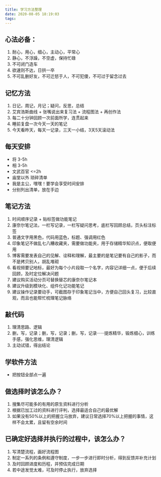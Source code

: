 ```yaml
---
title: 学习方法整理
date: 2020-08-05 18:19:03
tags:
---
```

## 心法必备：
1. 耐心，用心，细心，主动心，平常心
2. 静心，不浮躁，不空虚，保持忙碌
3. 不可闭门造车
4. 欲速则不达，日拱一卒
5. 不可乱删好友，不可迁怒于人，不可犯傻，不可过于留念过去

## 记忆方法
1. 日记，周记，月记；疑问，反思，总结
2. 艾宾浩斯曲线 + 张嘴说出来复习法 + 流程图法 + 再创作法
3. 每二十分钟回顾一次前面所学，连贯起来
4. 睡前复盘一次今天一天的笔记
5. 今天看昨天，每天一记录，三天一小结，3天5天滚动法

## 每天安排
+ 将
3-5h 
+ 相
3-5h
+ 文武百官
<=2h
+ 庙堂以外
琐碎清单
+ 我是主公，嘿嘿！要学会享受时间安排
+ 分别列出清单，放在手边

## 笔记方法
1. 时间顺序记录 + 贴标签做功能笔记
2. 康奈尔笔记法，一栏写记录，一栏写疑问思考，底栏写回顾总结，页头标注标签
3. 普通文字用黑色，代码用蓝色，标题、强调用红色
4. 印象笔记不做乱七八糟收藏夹，需要做功能夹，用于存储精华知识点，便取便用
5. 博客需要发表自己的见解、诠释和理解，最主要的是笔记要有自己的影子，而不是拷贝别人，胡乱堆砌
6. 看视频要记地标，最好为每个小片段取一个名字，内容记详细一点，便于后续回顾，及时定位解决问题
7. 建议购买活动分页可替换替芯的康奈尔笔记本
8. 建议升级到模块化、组件化记功能笔记
9. 建议操作记录要动手，可截图存于印象笔记当中，方便自己回头复习，比较直观，而且也能帮忙梳理笔记脉络

## 敲代码
1. 理清思路、逻辑
2. 删，写，记录；删，写，记录；删，写，记录······提炼精华，锻炼细心，训练手感，强化思维，理清逻辑
3. 主动试错，得出结论

## 学软件方法
+ 把按钮全部点一遍

## 做选择时该怎么办？
1. 搜集尽可能多的有用的原生资料进行分析
2. 根据已加工过的资料进行评判，选择最适合自己的最优解
3. 如果没有50%以上的把握立马放弃，建议日常选择70%以上把握的事情，这样不会太累，且留有空余时间

## 已确定好选择并执行的过程中，该怎么办？
1. 写清楚流程，画好流程图
2. 制定一系列的条例和遵守制度，一步一步进行即时分析，得到反馈并补充计划
3. 及时回顾进度和历程，并预估完成日期
4. 若中途发觉太难，可及时停止执行，放弃选择

